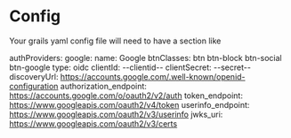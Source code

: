 


# Config

Your grails yaml config file will need to have a section like

authProviders:
  google:
    name: Google
    btnClasses: btn btn-block btn-social btn-google
    type: oidc
    clientId: --clientid--
    clientSecret: --secret--
    discoveryUrl: https://accounts.google.com/.well-known/openid-configuration
    authorization_endpoint: https://accounts.google.com/o/oauth2/v2/auth
    token_endpoint: https://www.googleapis.com/oauth2/v4/token
    userinfo_endpoint: https://www.googleapis.com/oauth2/v3/userinfo
    jwks_uri: https://www.googleapis.com/oauth2/v3/certs



